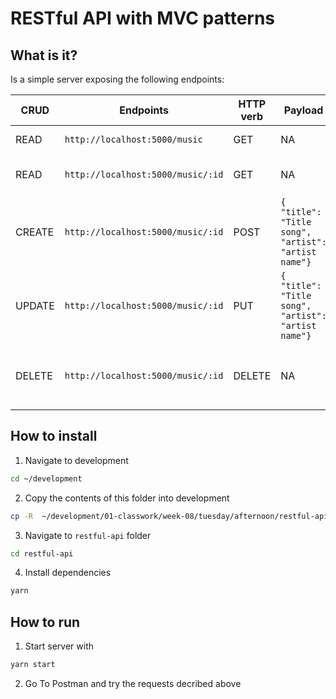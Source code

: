 # RESTful API with MVC patterns

## What is it?

Is a simple server exposing the following endpoints:

| CRUD   | Endpoints                         | HTTP verb | Payload                                             | Result                                |
| ------ | --------------------------------- | --------- | --------------------------------------------------- | ------------------------------------- |
| READ   | `http://localhost:5000/music`     | GET       | NA                                                  | All music resources                   |
| READ   | `http://localhost:5000/music/:id` | GET       | NA                                                  | A single music resource               |
| CREATE | `http://localhost:5000/music/:id` | POST      | `{ "title": "Title song", "artist": "artist name"}` | The creation of single music resource |
| UPDATE | `http://localhost:5000/music/:id` | PUT       | `{ "title": "Title song", "artist": "artist name"}` | The update of single music resource   |
| DELETE | `http://localhost:5000/music/:id` | DELETE    | NA                                                  | The deletion of single music resource |

## How to install

1. Navigate to development

```sh
cd ~/development
```

2. Copy the contents of this folder into development

```sh
cp -R  ~/development/01-classwork/week-08/tuesday/afternoon/restful-api .
```

3. Navigate to `restful-api` folder

```sh
cd restful-api
```

4. Install dependencies

```sh
yarn
```

## How to run

1. Start server with

```sh
yarn start
```

2. Go To Postman and try the requests decribed above
